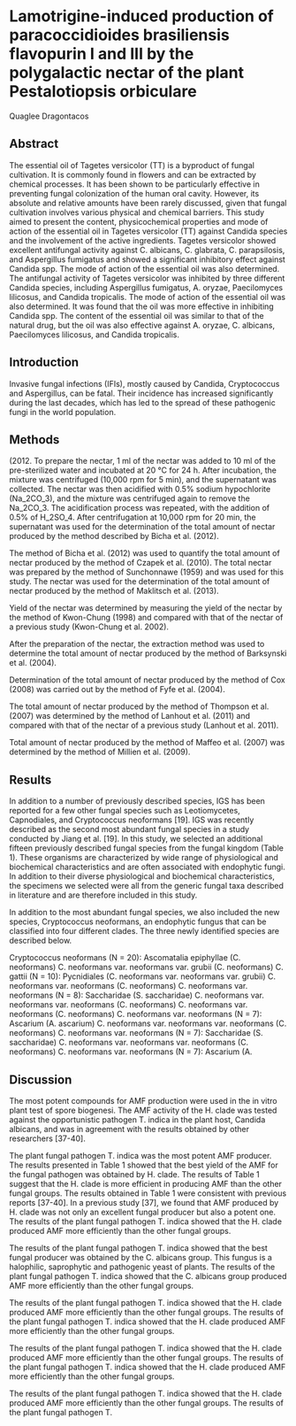# Lamotrigine-induced production of paracoccidioides brasiliensis flavopurin I and III by the polygalactic nectar of the plant Pestalotiopsis orbiculare
Quaglee Dragontacos


## Abstract
The essential oil of Tagetes versicolor (TT) is a byproduct of fungal cultivation. It is commonly found in flowers and can be extracted by chemical processes. It has been shown to be particularly effective in preventing fungal colonization of the human oral cavity. However, its absolute and relative amounts have been rarely discussed, given that fungal cultivation involves various physical and chemical barriers. This study aimed to present the content, physicochemical properties and mode of action of the essential oil in Tagetes versicolor (TT) against Candida species and the involvement of the active ingredients. Tagetes versicolor showed excellent antifungal activity against C. albicans, C. glabrata, C. parapsilosis, and Aspergillus fumigatus and showed a significant inhibitory effect against Candida spp. The mode of action of the essential oil was also determined. The antifungal activity of Tagetes versicolor was inhibited by three different Candida species, including Aspergillus fumigatus, A. oryzae, Paecilomyces lilicosus, and Candida tropicalis. The mode of action of the essential oil was also determined. It was found that the oil was more effective in inhibiting Candida spp. The content of the essential oil was similar to that of the natural drug, but the oil was also effective against A. oryzae, C. albicans, Paecilomyces lilicosus, and Candida tropicalis.


## Introduction
Invasive fungal infections (IFIs), mostly caused by Candida, Cryptococcus and Aspergillus, can be fatal. Their incidence has increased significantly during the last decades, which has led to the spread of these pathogenic fungi in the world population.


## Methods
(2012. To prepare the nectar, 1 ml of the nectar was added to 10 ml of the pre-sterilized water and incubated at 20 °C for 24 h. After incubation, the mixture was centrifuged (10,000 rpm for 5 min), and the supernatant was collected. The nectar was then acidified with 0.5% sodium hypochlorite (Na_2CO_3), and the mixture was centrifuged again to remove the Na_2CO_3. The acidification process was repeated, with the addition of 0.5% of H_2SO_4. After centrifugation at 10,000 rpm for 20 min, the supernatant was used for the determination of the total amount of nectar produced by the method described by Bicha et al. (2012).

The method of Bicha et al. (2012) was used to quantify the total amount of nectar produced by the method of Czapek et al. (2010). The total nectar was prepared by the method of Sunchonnawe (1959) and was used for this study. The nectar was used for the determination of the total amount of nectar produced by the method of Maklitsch et al. (2013).

Yield of the nectar was determined by measuring the yield of the nectar by the method of Kwon-Chung (1998) and compared with that of the nectar of a previous study (Kwon-Chung et al. 2002).

After the preparation of the nectar, the extraction method was used to determine the total amount of nectar produced by the method of Barksynski et al. (2004).

Determination of the total amount of nectar produced by the method of Cox (2008) was carried out by the method of Fyfe et al. (2004).

The total amount of nectar produced by the method of Thompson et al. (2007) was determined by the method of Lanhout et al. (2011) and compared with that of the nectar of a previous study (Lanhout et al. 2011).

Total amount of nectar produced by the method of Maffeo et al. (2007) was determined by the method of Millien et al. (2009).


## Results
In addition to a number of previously described species, IGS has been reported for a few other fungal species such as Leotiomycetes, Capnodiales, and Cryptococcus neoformans [19]. IGS was recently described as the second most abundant fungal species in a study conducted by Jiang et al. [19]. In this study, we selected an additional fifteen previously described fungal species from the fungal kingdom (Table 1). These organisms are characterized by wide range of physiological and biochemical characteristics and are often associated with endophytic fungi. In addition to their diverse physiological and biochemical characteristics, the specimens we selected were all from the generic fungal taxa described in literature and are therefore included in this study.

In addition to the most abundant fungal species, we also included the new species, Cryptococcus neoformans, an endophytic fungus that can be classified into four different clades. The three newly identified species are described below.

Cryptococcus neoformans (N = 20): Ascomatalia epiphyllae (C. neoformans) C. neoformans var. neoformans var. grubii (C. neoformans) C. gattii (N = 10): Pycnidiales (C. neoformans var. neoformans var. grubii) C. neoformans var. neoformans (C. neoformans) C. neoformans var. neoformans (N = 8): Saccharidae (S. saccharidae) C. neoformans var. neoformans var. neoformans (C. neoformans) C. neoformans var. neoformans (C. neoformans) C. neoformans var. neoformans (N = 7): Ascarium (A. ascarium) C. neoformans var. neoformans var. neoformans (C. neoformans) C. neoformans var. neoformans (N = 7): Saccharidae (S. saccharidae) C. neoformans var. neoformans var. neoformans (C. neoformans) C. neoformans var. neoformans (N = 7): Ascarium (A.


## Discussion

The most potent compounds for AMF production were used in the in vitro plant test of spore biogenesi. The AMF activity of the H. clade was tested against the opportunistic pathogen T. indica in the plant host, Candida albicans, and was in agreement with the results obtained by other researchers [37-40].

The plant fungal pathogen T. indica was the most potent AMF producer. The results presented in Table 1 showed that the best yield of the AMF for the fungal pathogen was obtained by H. clade. The results of Table 1 suggest that the H. clade is more efficient in producing AMF than the other fungal groups. The results obtained in Table 1 were consistent with previous reports [37-40]. In a previous study [37], we found that AMF produced by H. clade was not only an excellent fungal producer but also a potent one. The results of the plant fungal pathogen T. indica showed that the H. clade produced AMF more efficiently than the other fungal groups.

The results of the plant fungal pathogen T. indica showed that the best fungal producer was obtained by the C. albicans group. This fungus is a halophilic, saprophytic and pathogenic yeast of plants. The results of the plant fungal pathogen T. indica showed that the C. albicans group produced AMF more efficiently than the other fungal groups.

The results of the plant fungal pathogen T. indica showed that the H. clade produced AMF more efficiently than the other fungal groups. The results of the plant fungal pathogen T. indica showed that the H. clade produced AMF more efficiently than the other fungal groups.

The results of the plant fungal pathogen T. indica showed that the H. clade produced AMF more efficiently than the other fungal groups. The results of the plant fungal pathogen T. indica showed that the H. clade produced AMF more efficiently than the other fungal groups.

The results of the plant fungal pathogen T. indica showed that the H. clade produced AMF more efficiently than the other fungal groups. The results of the plant fungal pathogen T.
